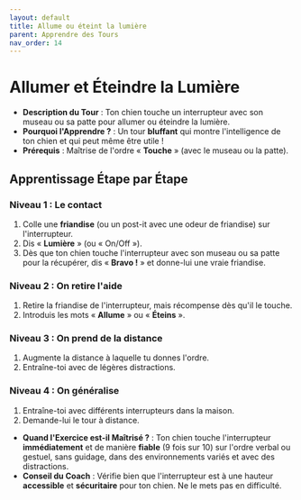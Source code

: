 ```yaml
---
layout: default
title: Allume ou éteint la lumière
parent: Apprendre des Tours
nav_order: 14
---
```


# Allumer et Éteindre la Lumière

- **Description du Tour** : Ton chien touche un interrupteur avec son museau ou sa patte pour allumer ou éteindre la lumière.
- **Pourquoi l'Apprendre ?** : Un tour **bluffant** qui montre l'intelligence de ton chien et qui peut même être utile !
- **Prérequis** : Maîtrise de l'ordre « **Touche** » (avec le museau ou la patte).

## Apprentissage Étape par Étape

### Niveau 1 : Le contact

1.  Colle une **friandise** (ou un post-it avec une odeur de friandise) sur l'interrupteur.
2.  Dis « **Lumière** » (ou « On/Off »).
3.  Dès que ton chien touche l'interrupteur avec son museau ou sa patte pour la récupérer, dis « **Bravo !** » et donne-lui une vraie friandise.

### Niveau 2 : On retire l'aide

1.  Retire la friandise de l'interrupteur, mais récompense dès qu'il le touche.
2.  Introduis les mots « **Allume** » ou « **Éteins** ».

### Niveau 3 : On prend de la distance

1.  Augmente la distance à laquelle tu donnes l'ordre.
2.  Entraîne-toi avec de légères distractions.

### Niveau 4 : On généralise

1.  Entraîne-toi avec différents interrupteurs dans la maison.
2.  Demande-lui le tour à distance.

- **Quand l'Exercice est-il Maîtrisé ?** : Ton chien touche l'interrupteur **immédiatement** et de manière **fiable** (9 fois sur 10) sur l'ordre verbal ou gestuel, sans guidage, dans des environnements variés et avec des distractions.
- **Conseil du Coach** : Vérifie bien que l'interrupteur est à une hauteur **accessible** et **sécuritaire** pour ton chien. Ne le mets pas en difficulté. 
